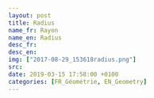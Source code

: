 ```yaml
---
layout: post
title: Radius
name_fr: Rayon
name_en: Radius
desc_fr: 
desc_en: 
img: ["2017-08-29_153618radius.png"]
src: 
date: 2019-03-15 17:58:00 +0100
categories: [FR_Géométrie, EN_Geometry]
---
```

